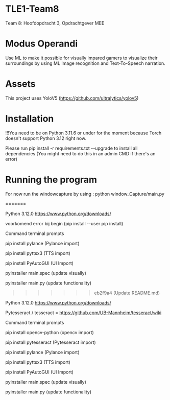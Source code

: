 # TLE1-Team8
Team 8: Hoofdopdracht 3, Opdrachtgever MEE

# Modus Operandi 
Use ML to make it possible for visually impared gamers to visualize their surroundings by using 
ML Image recognition and Text-To-Speech narration. 


# Assets
This project uses YoloV5 (https://github.com/ultralytics/yolov5)

# Installation 
!!!You need to be on Python 3.11.6 or under for the moment because Torch doesn't support Python 3.12 right now. 

Please run pip install -r requirements.txt --upgrade to install all dependencies (You might need to do this in an admin CMD if there's an error)

# Running the program
For now run the windowcapture by using : python window_Capture/main.py

=======


Python 3.12.0 https://www.python.org/downloads/

voorkomend error bij begin (pip install --user pip install)

Command terminal prompts

pip install pylance (Pylance import)

pip install pyttsx3   (TTS import)

pip install PyAutoGUI (UI Import)

pyinstaller main.spec   (update visually)

pyinstaller main.py   (update functionality)
>>>>>>> eb2f9a4 (Update README.md)



Python 3.12.0 https://www.python.org/downloads/

Pytesseract / tesseract = https://github.com/UB-Mannheim/tesseract/wiki

Command terminal prompts



pip install opencv-python (opencv import)

pip install pytesseract (Pytesseract import)

pip install pylance (Pylance import)

pip install pyttsx3   (TTS import)

pip install PyAutoGUI (UI Import)

pyinstaller main.spec   (update visually)

pyinstaller main.py   (update functionality)
